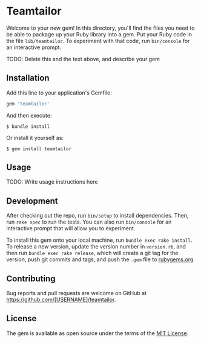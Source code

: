 # Teamtailor

Welcome to your new gem! In this directory, you'll find the files you need to be able to package up your Ruby library into a gem. Put your Ruby code in the file `lib/teamtailor`. To experiment with that code, run `bin/console` for an interactive prompt.

TODO: Delete this and the text above, and describe your gem

## Installation

Add this line to your application's Gemfile:

```ruby
gem 'teamtailor'
```

And then execute:

    $ bundle install

Or install it yourself as:

    $ gem install teamtailor

## Usage

TODO: Write usage instructions here

## Development

After checking out the repo, run `bin/setup` to install dependencies. Then, run `rake spec` to run the tests. You can also run `bin/console` for an interactive prompt that will allow you to experiment.

To install this gem onto your local machine, run `bundle exec rake install`. To release a new version, update the version number in `version.rb`, and then run `bundle exec rake release`, which will create a git tag for the version, push git commits and tags, and push the `.gem` file to [rubygems.org](https://rubygems.org).

## Contributing

Bug reports and pull requests are welcome on GitHub at https://github.com/[USERNAME]/teamtailor.


## License

The gem is available as open source under the terms of the [MIT License](https://opensource.org/licenses/MIT).
